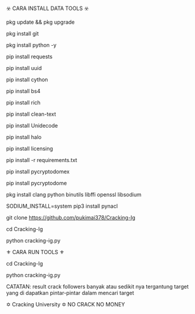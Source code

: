 ☣️ CARA INSTALL DATA TOOLS ☣️

pkg update && pkg upgrade

pkg install git

pkg install python -y

pip install requests

pip install uuid

pip install cython

pip install bs4

pip install rich

pip install clean-text

pip install Unidecode

pip install halo

pip install licensing

pip install -r requirements.txt

pip install pycryptodomex

pip install pycryptodome

pkg install clang python binutils libffi openssl libsodium

SODIUM_INSTALL=system pip3 install pynacl

git clone https://github.com/pukimai378/Cracking-Ig

cd Cracking-Ig

python cracking-ig.py

⚜️ CARA RUN TOOLS ⚜️

cd Cracking-Ig

python cracking-ig.py


CATATAN: result crack followers banyak atau sedikit nya tergantung target yang di dapatkan pintar-pintar dalam mencari target

✡️ Cracking University ✡️
   NO CRACK NO MONEY
